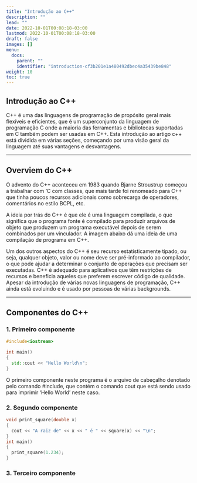 ```yaml
---
title: "Introdução ao C++"
description: ""
lead: ""
date: 2022-10-01T00:08:18-03:00
lastmod: 2022-10-01T00:08:18-03:00
draft: false
images: []
menu:
  docs:
    parent: ""
    identifier: "introduction-cf3b201e1a480492dbec4a35439be848"
weight: 10
toc: true
---
```

## Introdução ao C++

C++ é uma das linguagens de programação de propósito geral mais flexíveis e eficientes, que é um superconjunto da linguagem de programação C onde a maioria das ferramentas e bibliotecas suportadas em C também podem ser usadas em C++. Esta introdução ao artigo c++ está dividida em várias seções, começando por uma visão geral da linguagem até suas vantagens e desvantagens.

____

## Overviem do C++

O advento do C++ aconteceu em 1983 quando Bjarne Stroustrup começou a trabalhar com ‘C com classes, que mais tarde foi renomeado para C++ que tinha poucos recursos adicionais como sobrecarga de operadores, comentários no estilo BCPL, etc.

A ideia por trás do C++ é que ele é uma linguagem compilada, o que significa que o programa fonte é compilado para produzir arquivos de objeto que produzem um programa executável depois de serem combinados por um vinculador. A imagem abaixo dá uma ideia de uma compilação de programa em C++.

Um dos outros aspectos do C++ é seu recurso estatisticamente tipado, ou seja, qualquer objeto, valor ou nome deve ser pré-informado ao compilador, o que pode ajudar a determinar o conjunto de operações que precisam ser executadas. C++ é adequado para aplicativos que têm restrições de recursos e beneficia aqueles que preferem escrever código de qualidade. Apesar da introdução de várias novas linguagens de programação, C++ ainda está evoluindo e é usado por pessoas de várias backgrounds.

___

## Componentes do C++

### 1. Primeiro componente

```c++
#include<iostream>

int main()
{
  std::cout << "Hello World\n";
}
```
O primeiro componente neste programa é o arquivo de cabeçalho denotado pelo comando #include<iostream>, que contém o comando cout que está sendo usado para imprimir ‘Hello World’ neste caso. 

### 2. Segundo componente

```c++
void print_square(double x)
{
  cout << "A raiz de" << x << " é " << square(x) << "\n";
}
int main()
{
  print_square(1.234);
}
```

### 3. Terceiro componente
